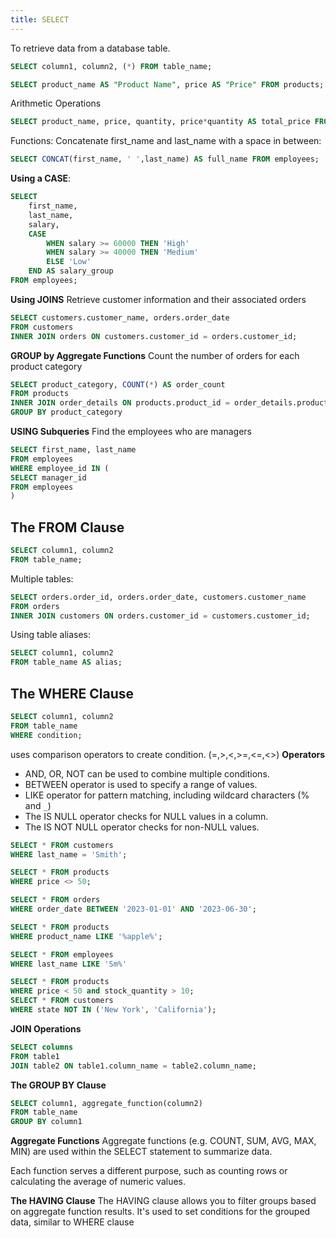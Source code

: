 ```yaml
---
title: SELECT
---
```


To retrieve data from a database table.

```SQL
SELECT column1, column2, (*) FROM table_name;

SELECT product_name AS "Product Name", price AS "Price" FROM products;
```

Arithmetic Operations
```SQL
SELECT product_name, price, quantity, price*quantity AS total_price FROM products;
```

Functions:
Concatenate first_name and last_name with a space in between:
```SQL
SELECT CONCAT(first_name, ' ',last_name) AS full_name FROM employees;
```

**Using a CASE**:
```SQL
SELECT 
	first_name,
	last_name,
	salary,
	CASE 
		WHEN salary >= 60000 THEN 'High'
		WHEN salary >= 40000 THEN 'Medium'
		ELSE 'Low'
	END AS salary_group
FROM employees;
```

**Using JOINS**
Retrieve customer information and their associated orders
```SQL
SELECT customers.customer_name, orders.order_date 
FROM customers
INNER JOIN orders ON customers.customer_id = orders.customer_id;
```

**GROUP by Aggregate Functions**
Count the number of orders for each product category
```SQL
SELECT product_category, COUNT(*) AS order_count
FROM products
INNER JOIN order_details ON products.product_id = order_details.product_id
GROUP BY product_category
```

**USING Subqueries**
Find the employees who are managers
```SQL
SELECT first_name, last_name
FROM employees
WHERE employee_id IN (
SELECT manager_id
FROM employees
)
```

## The FROM Clause
```SQL
SELECT column1, column2
FROM table_name;
```

Multiple tables:
```SQL
SELECT orders.order_id, orders.order_date, customers.customer_name
FROM orders
INNER JOIN customers ON orders.customer_id = customers.customer_id;
```

Using table aliases:
```SQL
SELECT column1, column2
FROM table_name AS alias;
```

## The WHERE Clause
```SQL
SELECT column1, column2
FROM table_name
WHERE condition;
```
uses comparison operators to create condition. (=,>,<,>=,<=,<>)
**Operators**
- AND, OR, NOT can be used to combine multiple conditions.
- BETWEEN operator is used to specify a range of values.
- LIKE operator for pattern matching, including wildcard characters (% and `_`)
- The IS NULL operator checks for NULL values in a column.
- The IS NOT NULL operator checks for non-NULL values.
```SQL
SELECT * FROM customers
WHERE last_name = 'Smith';

SELECT * FROM products
WHERE price <> 50;

SELECT * FROM orders
WHERE order_date BETWEEN '2023-01-01' AND '2023-06-30';

SELECT * FROM products
WHERE product_name LIKE '%apple%';

SELECT * FROM employees
WHERE last_name LIKE 'Sm%'

SELECT * FROM products
WHERE price < 50 and stock_quantity > 10;
SELECT * FROM customers
WHERE state NOT IN ('New York', 'California');
```

**JOIN Operations**
```SQL
SELECT columns
FROM table1
JOIN table2 ON table1.column_name = table2.column_name;
```

**The GROUP BY Clause**
```SQL
SELECT column1, aggregate_function(column2)
FROM table_name
GROUP BY column1
```

**Aggregate Functions**
Aggregate functions (e.g. COUNT, SUM, AVG, MAX, MIN) are used within the SELECT statement to summarize data.

Each function serves a different purpose, such as counting rows or calculating the average of numeric values.

**The HAVING Clause**
The HAVING clause allows you to filter groups based on aggregate function results.
It's used to set conditions for the grouped data, similar to WHERE clause